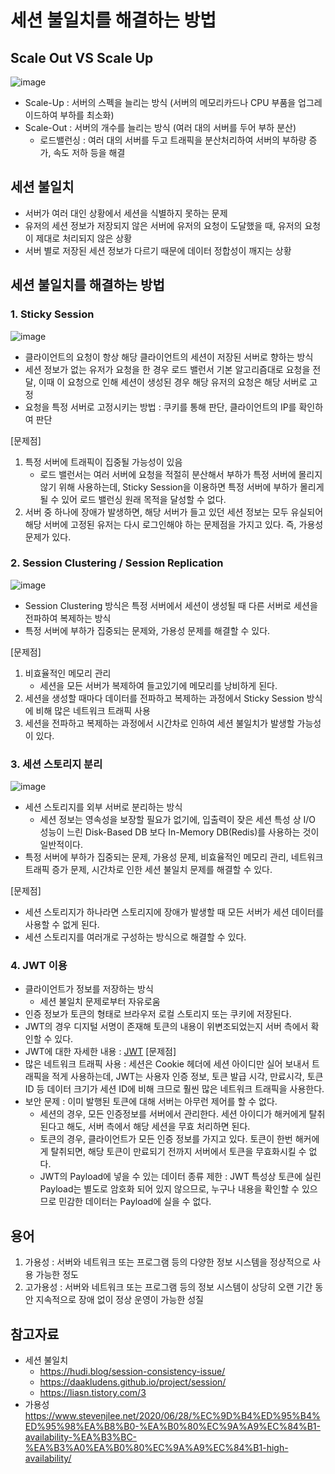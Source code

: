 # 세션 불일치를 해결하는 방법

## Scale Out VS Scale Up
![image](https://github.com/kmularise/TIL/assets/106499310/b60967d8-7ac4-40c3-abcc-59dd119a028b)
* Scale-Up : 서버의 스펙을 늘리는 방식 (서버의 메모리카드나 CPU 부품을 업그레이드하여 부하를 최소화)
* Scale-Out : 서버의 개수를 늘리는 방식 (여러 대의 서버를 두어 부하 분산)
    * 로드밸런싱 : 여러 대의 서버를 두고 트래픽을 분산처리하여 서버의 부하량 증가, 속도 저하 등을 해결

## 세션 불일치
* 서버가 여러 대인 상황에서 세션을 식별하지 못하는 문제
* 유저의 세션 정보가 저장되지 않은 서버에 유저의 요청이 도달했을 때, 유저의 요청이 제대로 처리되지 않은 상황
* 서버 별로 저장된 세션 정보가 다르기 때문에 데이터 정합성이 깨지는 상황

## 세션 불일치를 해결하는 방법
### 1. Sticky Session
![image](https://github.com/kmularise/TIL/assets/106499310/f0854829-a357-47ed-84c9-df4bf97ef147)

* 클라이언트의 요청이 항상 해당 클라이언트의 세션이 저장된 서버로 향하는 방식
* 세션 정보가 없는 유저가 요청을 한 경우 로드 밸런서 기본 알고리즘대로 요청을 전달, 이때 이 요청으로 인해 세션이 생성된 경우 해당 유저의 요청은 해당 서버로 고정
* 요청을 특정 서버로 고정시키는 방법 : 쿠키를 통해 판단, 클라이언트의 IP를 확인하여 판단

[문제점]

1. 특정 서버에 트래픽이 집중될 가능성이 있음
    * 로드 밸런서는 여러 서버에 요청을 적절히 분산해서 부하가 특정 서버에 몰리지 않기 위해 사용하는데, Sticky Session을 이용하면 특정 서버에 부하가 몰리게 될 수 있어 로드 밸런싱 원래 목적을 달성할 수 없다.
2. 서버 중 하나에 장애가 발생하면, 해당 서버가 들고 있던 세션 정보는 모두 유실되어 해당 서버에 고정된 유저는 다시 로그인해야 하는 문제점을 가지고 있다. 즉, 가용성 문제가 있다.

### 2. Session Clustering / Session Replication
![image](https://github.com/kmularise/TIL/assets/106499310/673b81ce-6950-4017-8512-b42eb81e0c9d)

* Session Clustering 방식은 특정 서버에서 세션이 생성될 때 다른 서버로 세션을 전파하여 복제하는 방식
* 특정 서버에 부하가 집중되는 문제와, 가용성 문제를 해결할 수 있다.

[문제점]

1. 비효율적인 메모리 관리
    * 세션을 모든 서버가 복제하여 들고있기에 메모리를 낭비하게 된다.
2. 세션을 생성할 때마다 데이터를 전파하고 복제하는 과정에서 Sticky Session 방식에 비해 많은 네트워크 트래픽 사용
3. 세션을 전파하고 복제하는 과정에서 시간차로 인하여 세션 불일치가 발생할 가능성이 있다.

### 3. 세션 스토리지 분리
![image](https://github.com/kmularise/TIL/assets/106499310/25c25952-a350-42a8-85ab-0e9ce82f7d51)

* 세션 스토리지를 외부 서버로 분리하는 방식
    * 세션 정보는 영속성을 보장할 필요가 없기에, 입출력이 잦은 세션 특성 상 I/O 성능이 느린 Disk-Based DB 보다 In-Memory DB(Redis)를 사용하는 것이 일반적이다. 
* 특정 서버에 부하가 집중되는 문제, 가용성 문제, 비효율적인 메모리 관리, 네트워크 트래픽 증가 문제, 시간차로 인한 세션 불일치 문제를 해결할 수 있다.

[문제점]

* 세션 스토리지가 하나라면 스토리지에 장애가 발생할 때 모든 서버가 세션 데이터를 사용할 수 없게 된다.
* 세션 스토리지를 여러개로 구성하는 방식으로 해결할 수 있다.

### 4. JWT 이용
* 클라이언트가 정보를 저장하는 방식
    * 세션 불일치 문제로부터 자유로움
* 인증 정보가 토큰의 형태로 브라우저 로컬 스토리지 또는 쿠키에 저장된다.
* JWT의 경우 디지털 서명이 존재해 토큰의 내용이 위변조되었는지 서버 측에서 확인할 수 있다.
* JWT에 대한 자세한 내용 : [JWT](../Security/JWT.md)
[문제점]
* 많은 네트워크 트래픽 사용 : 세션은 Cookie 헤더에 세션 아이디만 실어 보내서 트래픽을 적게 사용하는데, JWT는 사용자 인증 정보, 토큰 발급 시각, 만료시각, 토큰 ID 등 데이터 크기가 세션 ID에 비해 크므로 훨씬 많은 네트워크 트래픽을 사용한다.
* 보안 문제 : 이미 발행된 토큰에 대해 서버는 아무런 제어를 할 수 없다.
    * 세션의 경우, 모든 인증정보를 서버에서 관리한다. 세션 아이디가 해커에게 탈취된다고 해도, 서버 측에서 해당 세션을 무효 처리하면 된다.
    * 토큰의 경우, 클라이언트가 모든 인증 정보를 가지고 있다. 토큰이 한번 해커에게 탈취되면, 해당 토큰이 만료되기 전까지 서버에서 토큰을 무효화시킬 수 없다.
    * JWT의 Payload에 넣을 수 있는 데이터 종류 제한 : JWT 특성상 토큰에 실린 Payload는 별도로 암호화 되어 있지 않으므로, 누구나 내용을 확인할 수 있으므로 민감한 데이터는 Payload에 실을 수 없다.


## 용어
1. 가용성 : 서버와 네트워크 또는 프로그램 등의 다양한 정보 시스템을 정상적으로 사용 가능한 정도
2. 고가용성 : 서버와 네트워크 또는 프로그램 등의 정보 시스템이 상당히 오랜 기간 동안 지속적으로 장애 없이 정상 운영이 가능한 성질

## 참고자료
* 세션 불일치
    * https://hudi.blog/session-consistency-issue/
    * https://daakludens.github.io/project/session/
    * https://liasn.tistory.com/3
* 가용성
https://www.stevenjlee.net/2020/06/28/%EC%9D%B4%ED%95%B4%ED%95%98%EA%B8%B0-%EA%B0%80%EC%9A%A9%EC%84%B1-availability-%EA%B3%BC-%EA%B3%A0%EA%B0%80%EC%9A%A9%EC%84%B1-high-availability/

